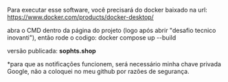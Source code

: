 Para executar esse software, você precisará do docker baixado na url: https://www.docker.com/products/docker-desktop/

abra o CMD dentro da página do projeto (logo após abrir "desafio tecnico inovanti"), então rode o codigo:
docker compose up --build

versão publicada: **sophts.shop**

*para que as notificações funcionem, será necessário minha chave privada Google, não a coloquei no meu github por razões de segurança.
